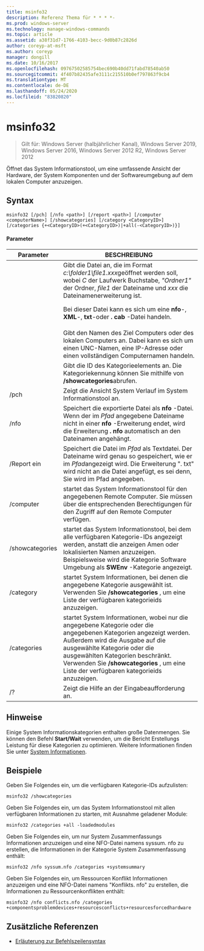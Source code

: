 ```yaml
---
title: msinfo32
description: Referenz Thema für * * * *-
ms.prod: windows-server
ms.technology: manage-windows-commands
ms.topic: article
ms.assetid: a38f31d7-1766-4103-becc-9d0b87c2826d
author: coreyp-at-msft
ms.author: coreyp
manager: dongill
ms.date: 10/16/2017
ms.openlocfilehash: 09767502585754bec690b40dd71fabd78540ab50
ms.sourcegitcommit: 4f407b82435afe3111c215510b0ef797863f9cb4
ms.translationtype: MT
ms.contentlocale: de-DE
ms.lasthandoff: 05/24/2020
ms.locfileid: "83820820"
---
```

# <a name="msinfo32"></a>msinfo32

> Gilt für: Windows Server (halbjährlicher Kanal), Windows Server 2019, Windows Server 2016, Windows Server 2012 R2, Windows Server 2012

Öffnet das System Informationstool, um eine umfassende Ansicht der Hardware, der System Komponenten und der Softwareumgebung auf dem lokalen Computer anzuzeigen.
## <a name="syntax"></a>Syntax
```
msinfo32 [/pch] [/nfo <path>] [/report <path>] [/computer <computerName>] [/showcategories] [/category <CategoryID>] [/categories {+<CategoryID>(+<CategoryID>)|+all(-<CategoryID>)}]
```
#### <a name="parameters"></a>Parameter

|    Parameter    |                                                                                                                                 BESCHREIBUNG                                                                                                                                  |
|-----------------|------------------------------------------------------------------------------------------------------------------------------------------------------------------------------------------------------------------------------------------------------------------------------|
|     <path>      | Gibt die Datei an, die im Format *c:\folder1\file1.xxx*geöffnet werden soll, wobei *C* der Laufwerk Buchstabe, *"Ordner1"* der Ordner, *file1* der Dateiname und *xxx* die Dateinamenerweiterung ist.<p>Bei dieser Datei kann es sich um eine **nfo**-, **XML**-, **txt**-oder **. cab** -Datei handeln. |
| <computerName>  |                                                                             Gibt den Namen des Ziel Computers oder des lokalen Computers an. Dabei kann es sich um einen UNC-Namen, eine IP-Adresse oder einen vollständigen Computernamen handeln.                                                                              |
|  <CategoryID>   |                                                                                     Gibt die ID des Kategorieelements an. Die Kategoriekennung können Sie mithilfe von **/showcategories**abrufen.                                                                                      |
|      /pch       |                                                                                                       Zeigt die Ansicht System Verlauf im System Informationstool an.                                                                                                       |
|      /nfo       |                                     Speichert die exportierte Datei als **nfo** -Datei. Wenn der im *Pfad* angegebene Dateiname nicht in einer **nfo** -Erweiterung endet, wird die Erweiterung **. nfo** automatisch an den Dateinamen angehängt.                                      |
|     /Report ein     |                                               Speichert die Datei im *Pfad* als Textdatei. Der Dateiname wird genau so gespeichert, wie er im *Pfad*angezeigt wird. Die Erweiterung ". txt" wird nicht an die Datei angefügt, es sei denn, Sie wird im Pfad angegeben.                                                |
|    /computer    |                                                                startet das System Informationstool für den angegebenen Remote Computer. Sie müssen über die entsprechenden Berechtigungen für den Zugriff auf den Remote Computer verfügen.                                                                |
| /showcategories |                         startet das System Informationstool, bei dem alle verfügbaren Kategorie-IDs angezeigt werden, anstatt die anzeigen Amen oder lokalisierten Namen anzuzeigen. Beispielsweise wird die Kategorie Software Umgebung als **SWEnv** -Kategorie angezeigt.                         |
|    /category    |                                                                     startet System Informationen, bei denen die angegebene Kategorie ausgewählt ist. Verwenden Sie **/showcategories** , um eine Liste der verfügbaren kategorieids anzuzeigen.                                                                     |
|   /categories   |                          startet System Informationen, wobei nur die angegebene Kategorie oder die angegebenen Kategorien angezeigt werden. Außerdem wird die Ausgabe auf die ausgewählte Kategorie oder die ausgewählten Kategorien beschränkt. Verwenden Sie **/showcategories** , um eine Liste der verfügbaren kategorieids anzuzeigen.                          |
|       /?        |                                                                                                                     Zeigt die Hilfe an der Eingabeaufforderung an.                                                                                                                     |

## <a name="remarks"></a>Hinweise
Einige System Informationskategorien enthalten große Datenmengen. Sie können den Befehl **Start/Wait** verwenden, um die Bericht Erstellungs Leistung für diese Kategorien zu optimieren. Weitere Informationen finden Sie unter [System Informationen](https://technet.microsoft.com/library/cc783305(v=ws.10).aspx).
## <a name="examples"></a>Beispiele
Geben Sie Folgendes ein, um die verfügbaren Kategorie-IDs aufzulisten:
```
msinfo32 /showcategories
```
Geben Sie Folgendes ein, um das System Informationstool mit allen verfügbaren Informationen zu starten, mit Ausnahme geladener Module:
```
msinfo32 /categories +all -loadedmodules
```
Geben Sie Folgendes ein, um nur System Zusammenfassungs Informationen anzuzeigen und eine NFO-Datei namens syssum. nfo zu erstellen, die Informationen in der Kategorie System Zusammenfassung enthält:
```
msinfo32 /nfo syssum.nfo /categories +systemsummary
```
Geben Sie Folgendes ein, um Ressourcen Konflikt Informationen anzuzeigen und eine NFO-Datei namens "Konflikts. nfo" zu erstellen, die Informationen zu Ressourcenkonflikten enthält:
```
msinfo32 /nfo conflicts.nfo /categories    +componentsproblemdevices+resourcesconflicts+resourcesforcedhardware
```
## <a name="additional-references"></a>Zusätzliche Referenzen
- [Erläuterung zur Befehlszeilensyntax](command-line-syntax-key.md)

